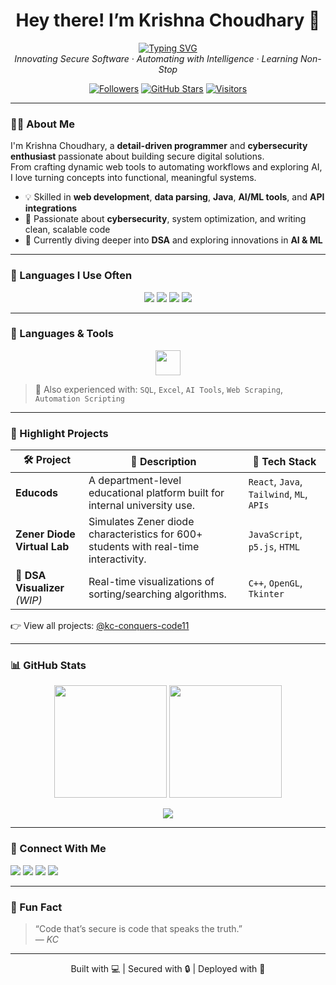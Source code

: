<h1 align="center">Hey there! I’m Krishna Choudhary 👋</h1>

<p align="center">
  <a href="https://git.io/typing-svg">
    <img src="https://readme-typing-svg.demolab.com?font=Fira+Code&pause=1000&width=435&lines=Cyber+Enthusiast+%7C+Programmer+%7C+AI+Explorer" alt="Typing SVG" />
  </a><br>
  <i>Innovating Secure Software · Automating with Intelligence · Learning Non-Stop</i>
</p>


<div align="center">
  <a href="https://github.com/kc-conquers-code11?tab=followers"><img alt="Followers" src="https://img.shields.io/github/followers/kc-conquers-code11?label=Followers&style=for-the-badge&color=blueviolet&logo=github" /></a>
  <a href="https://github.com/kc-conquers-code11"><img alt="GitHub Stars" src="https://img.shields.io/github/stars/kc-conquers-code11?label=Stars&style=for-the-badge&color=purple&logo=github" /></a>
  <a href="https://github.com/kc-conquers-code11"><img src="https://komarev.com/ghpvc/?username=kc-conquers-code11&style=for-the-badge&color=9b59b6&label=Visitors" alt="Visitors"></a>
</div>

---

### 🧑‍💻 About Me

I'm Krishna Choudhary, a **detail-driven programmer** and **cybersecurity enthusiast** passionate about building secure digital solutions.  
From crafting dynamic web tools to automating workflows and exploring AI, I love turning concepts into functional, meaningful systems.

- 💡 Skilled in **web development**, **data parsing**, **Java**, **AI/ML tools**, and **API integrations**
- 🔐 Passionate about **cybersecurity**, system optimization, and writing clean, scalable code
- 🌱 Currently diving deeper into **DSA** and exploring innovations in **AI & ML**

---

### 🧠 Languages I Use Often

<p align="center">
  <img src="https://img.shields.io/badge/Java-007396?style=for-the-badge&logo=java&logoColor=white"/>
  <img src="https://img.shields.io/badge/C++-00599C?style=for-the-badge&logo=c%2B%2B&logoColor=white"/>
  <img src="https://img.shields.io/badge/Python-3776AB?style=for-the-badge&logo=python&logoColor=white"/>
  <img src="https://img.shields.io/badge/DSA-000000?style=for-the-badge&logo=leetcode&logoColor=yellow"/>
</p>

---

### 🔧 Languages & Tools

<p align="center">
  <a href="https://skillicons.dev" title="Tech Stack">
    <img src="https://skillicons.dev/icons?i=html,css,js,java,python,cpp,git,github,docker,vscode,netlify,postman,firebase" height="40" />
  </a>
</p>

> 🧠 Also experienced with: `SQL`, `Excel`, `AI Tools`, `Web Scraping`, `Automation Scripting`

---

### 🚀 Highlight Projects

| 🛠️ Project                   | 💬 Description                                                                 | 🔗 Tech Stack                                  |
|-----------------------------|---------------------------------------------------------------------------------|-----------------------------------------------|
| **Educods**                 | A department-level educational platform built for internal university use.      | `React`, `Java`, `Tailwind`, `ML`, `APIs`     |
| **Zener Diode Virtual Lab** | Simulates Zener diode characteristics for 600+ students with real-time interactivity. | `JavaScript`, `p5.js`, `HTML`              |
| 🧠 **DSA Visualizer** *(WIP)*| Real-time visualizations of sorting/searching algorithms.                       | `C++`, `OpenGL`, `Tkinter`                    |

👉 View all projects: [@kc-conquers-code11](https://github.com/kc-conquers-code11?tab=repositories)

---

### 📊 GitHub Stats

<p align="center">
  <img height="180em" src="https://github-readme-stats.vercel.app/api?username=kc-conquers-code11&show_icons=true&theme=tokyonight&include_all_commits=true&count_private=true" />
  <img height="180em" src="https://github-readme-stats.vercel.app/api/top-langs/?username=kc-conquers-code11&layout=compact&theme=tokyonight" />
</p>

<p align="center">
  <img src="https://streak-stats.demolab.com?user=kc-conquers-code11&theme=tokyonight&hide_border=true" />
</p>

---

### 🤝 Connect With Me

<p align="left">
  <a href="https://www.linkedin.com/in/krishna4u/" target="_blank"><img src="https://img.shields.io/badge/LinkedIn-blue?style=for-the-badge&logo=linkedin&logoColor=white"/></a>
  <a href="mailto:krishnachoudhary11568@gmail.com"><img src="https://img.shields.io/badge/Gmail-D14836?style=for-the-badge&logo=gmail&logoColor=white"/></a>
  <a href="https://github.com/kc-conquers-code11"><img src="https://img.shields.io/badge/GitHub-black?style=for-the-badge&logo=github&logoColor=white"/></a>
  <a href="https://discord.com/users/kc16450"><img src="https://img.shields.io/badge/Discord-5865F2?style=for-the-badge&logo=discord&logoColor=white"/></a>
</p>

---

### 💬 Fun Fact

> “Code that’s secure is code that speaks the truth.”  
> — *KC*

---

<p align="center">
  Built with 💻 | Secured with 🔒 | Deployed with 🚀
</p>
